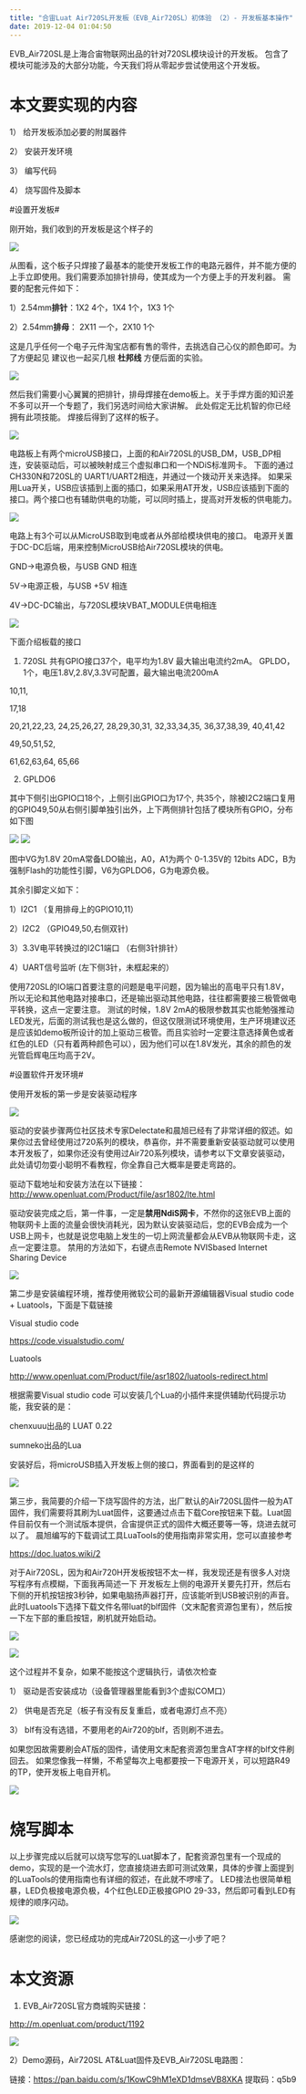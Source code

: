 ```yaml
---
title: "合宙Luat Air720SL开发板（EVB_Air720SL）初体验 （2）- 开发板基本操作"
date: 2019-12-04 01:04:50
---
```


EVB_Air720SL是上海合宙物联网出品的针对720SL模块设计的开发板。 包含了模块可能涉及的大部分功能，今天我们将从零起步尝试使用这个开发板。

# 本文要实现的内容 #

1） 给开发板添加必要的附属器件

2） 安装开发环境

3） 编写代码

4） 烧写固件及脚本


#设置开发板#

刚开始，我们收到的开发板是这个样子的

![](http://doc.openluat.com/api/static/editormd/php/../uploads/5_81472.jpg)

从图看，这个板子只焊接了最基本的能使开发板工作的电路元器件，并不能方便的上手立即使用。我们需要添加排针排母，使其成为一个方便上手的开发利器。 需要的配套元件如下：

1）2.54mm**排针**：1X2 4个，1X4 1个，1X3 1个

2）2.54mm**排母**： 2X11 一个，2X10 1个

这是几乎任何一个电子元件淘宝店都有售的零件，去挑选自己心仪的颜色即可。为了方便起见 建议也一起买几根 **杜邦线** 方便后面的实验。

![](http://doc.openluat.com/api/static/editormd/php/../uploads/5_96519.jpg)

然后我们需要小心翼翼的把排针，排母焊接在demo板上。关于手焊方面的知识差不多可以开一个专题了，我们另选时间给大家讲解。 此处假定无比机智的你已经拥有此项技能。 焊接后得到了这样的板子。

![](http://doc.openluat.com/api/static/editormd/php/../uploads/5_14828.jpg)

电路板上有两个microUSB接口，上面的和Air720SL的USB_DM，USB_DP相连，安装驱动后，可以被映射成三个虚拟串口和一个NDiS标准网卡。 下面的通过CH330N和720SL的 UART1/UART2相连，并通过一个拨动开关来选择。 如果采用Lua开关，USB应该插到上面的插口，如果采用AT开发，USB应该插到下面的接口。两个接口也有辅助供电的功能，可以同时插上，提高对开发板的供电能力。

![](http://doc.openluat.com/api/static/editormd/php/../uploads/5_44279.jpg)

电路上有3个可以从MicroUSB取到电或者从外部给模块供电的接口。 电源开关置于DC-DC后端，用来控制MicroUSB给Air720SL模块的供电。

GND->电源负极，与USB GND 相连

5V->电源正极，与USB +5V 相连

4V->DC-DC输出，与720SL模块VBAT_MODULE供电相连

![](http://doc.openluat.com/api/static/editormd/php/../uploads/5_70503.jpg)

下面介绍板载的接口

1) 720SL 共有GPIO接口37个，电平均为1.8V 最大输出电流约2mA。 GPLDO，1个，电压1.8V,2.8V,3.3V可配置，最大输出电流200mA

10,11,

17,18

20,21,22,23, 24,25,26,27, 28,29,30,31, 32,33,34,35, 36,37,38,39, 40,41,42

49,50,51,52,

61,62,63,64, 65,66

2) GPLDO6

其中下侧引出GPIO口18个，上侧引出GPIO口为17个, 共35个，除被I2C2端口复用的GPIO49,50从右侧引脚单独引出外，上下两侧排针包括了模块所有GPIO，分布如下图

![](http://doc.openluat.com/api/static/editormd/php/../uploads/5_10452.jpg)
![](http://doc.openluat.com/api/static/editormd/php/../uploads/5_36229.png)

图中VG为1.8V 20mA常备LDO输出，A0，A1为两个 0-1.35V的 12bits ADC，B为强制Flash的功能性引脚，V6为GPLDO6，G为电源负极。

其余引脚定义如下：

1）I2C1 （复用排母上的GPIO10,11）

2）I2C2 （GPIO49,50,右侧双针)

3）3.3V电平转换过的I2C1端口 （右侧3针排针）

4）UART信号监听 (左下侧3针，未框起来的）

使用720SL的IO端口首要注意的问题是电平问题，因为输出的高电平只有1.8V，所以无论和其他电路对接串口，还是输出驱动其他电路，往往都需要接三极管做电平转换，这点一定要注意。 测试的时候，1.8V 2mA的极限参数其实也能勉强推动LED发光，后面的测试我也是这么做的，但这仅限测试环境使用，生产环境建议还是应该如demo板所设计的加上驱动三极管。而且实验时一定要注意选择黄色或者红色的LED（只有着两种颜色可以），因为他们可以在1.8V发光，其余的颜色的发光管启辉电压均高于2V。


#设置软件开发环境#

使用开发板的第一步是安装驱动程序

![](http://doc.openluat.com/api/static/editormd/php/../uploads/5_52482.jpg)

驱动的安装步骤两位社区技术专家Delectate和晨旭已经有了非常详细的叙述。如果你过去曾经使用过720系列的模块，恭喜你，并不需要重新安装驱动就可以使用本开发板了，如果你还没有使用过Air720系列模块，请参考以下文章安装驱动，此处请切勿耍小聪明不看教程，你全靠自己大概率是要走弯路的。

驱动下载地址和安装方法在以下链接：
http://www.openluat.com/Product/file/asr1802/lte.html

驱动安装完成之后，第一件事，一定是**禁用NdiS网卡**，不然你的这张EVB上面的物联网卡上面的流量会很快消耗光，因为默认安装驱动后，您的EVB会成为一个USB上网卡，也就是说您电脑上发生的一切上网流量都会从EVB从物联网卡走，这点一定要注意。 禁用的方法如下，右键点击Remote NVISbased Internet Sharing Device

![](http://doc.openluat.com/api/static/editormd/php/../uploads/5_47036.jpg)

第二步是安装编程环境，推荐使用微软公司的最新开源编辑器Visual studio code + Luatools，下面是下载链接

Visual studio code

https://code.visualstudio.com/

Luatools

http://www.openluat.com/Product/file/asr1802/luatools-redirect.html

根据需要Visual studio code 可以安装几个Lua的小插件来提供辅助代码提示功能，我安装的是：

chenxuuu出品的 LUAT 0.22

sumneko出品的Lua

安装好后，将microUSB插入开发板上侧的接口，界面看到的是这样的

![](http://doc.openluat.com/api/static/editormd/php/../uploads/5_58753.png)

第三步，我简要的介绍一下烧写固件的方法，出厂默认的Air720SL固件一般为AT固件，我们需要将其刷为Luat固件，这要通过点击下载Core按钮来下载。Luat固件目前仅有一个测试版本提供，合宙提供正式的固件大概还要等一等，烧进去就可以了。 晨旭编写的下载调试工具LuaTools的使用指南非常实用，您可以直接参考

https://doc.luatos.wiki/2

对于Air720SL，因为和Air720H开发板按钮不太一样，我发现还是有很多人对烧写程序有点模糊，下面我再简述一下 开发板左上侧的电源开关要先打开，然后右下侧的开机按钮按3秒钟，如果电脑扬声器打开，应该能听到USB被识别的声音。此时Luatools下选择下载文件名带luat的blf固件（文末配套资源包里有），然后按一下左下部的重启按钮，刷机就开始启动。

![](http://doc.openluat.com/api/static/editormd/php/../uploads/5_15322.jpg)

![](http://doc.openluat.com/api/static/editormd/php/../uploads/5_69896.jpg)

这个过程并不复杂，如果不能按这个逻辑执行，请依次检查

1） 驱动是否安装成功（设备管理器里能看到3个虚拟COM口）

2） 供电是否充足（板子有没有反复重启，或者电源灯点不亮）

3） blf有没有选错，不要用老的Air720的blf，否则刷不进去。

如果您因故需要刷会AT版的固件，请使用文末配套资源包里含AT字样的blf文件刷回去。 如果您像我一样懒，不希望每次上电都要按一下电源开关，可以短路R49的TP，使开发板上电自开机。

![](http://doc.openluat.com/api/static/editormd/php/../uploads/5_74194.jpg)

# 烧写脚本 #

以上步骤完成以后就可以烧写您写的Luat脚本了，配套资源包里有一个现成的demo，实现的是一个流水灯，您直接烧进去即可测试效果，具体的步骤上面提到的LuaTools的使用指南也有详细的叙述，在此就不啰嗦了。 LED接法也很简单粗暴，LED负极接电源负极，4个红色LED正极接GPIO 29-33，然后即可看到LED有规律的顺序闪动。

![](http://doc.openluat.com/api/static/editormd/php/../uploads/5_21964.jpg)

感谢您的阅读，您已经成功的完成Air720SL的这一小步了吧？

# 本文资源 #

1) EVB_Air720SL官方商城购买链接：

http://m.openluat.com/product/1192

![](http://doc.openluat.com/api/static/editormd/php/../uploads/5_73921.jpg)

2）Demo源码，Air720SL AT&Luat固件及EVB_Air720SL电路图：

链接：https://pan.baidu.com/s/1KowC9hM1eXD1dmseVB8XKA 提取码：q5b9

